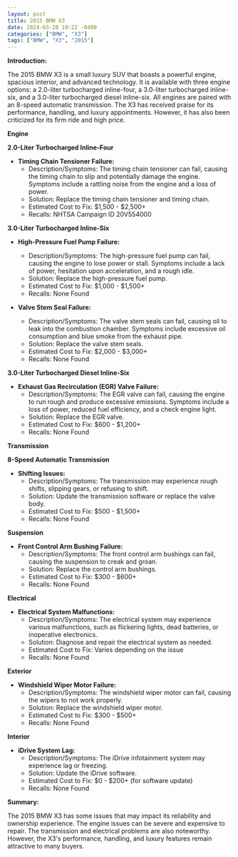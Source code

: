 ```yaml
---
layout: post
title: 2015 BMW X3
date: 2024-03-28 19:22 -0400
categories: ["BMW", "X3"]
tags: ["BMW", "X3", "2015"]
---
```

**Introduction:**

The 2015 BMW X3 is a small luxury SUV that boasts a powerful engine, spacious interior, and advanced technology. It is available with three engine options: a 2.0-liter turbocharged inline-four, a 3.0-liter turbocharged inline-six, and a 3.0-liter turbocharged diesel inline-six. All engines are paired with an 8-speed automatic transmission. The X3 has received praise for its performance, handling, and luxury appointments. However, it has also been criticized for its firm ride and high price.

**Engine**

**2.0-Liter Turbocharged Inline-Four**

* **Timing Chain Tensioner Failure:** 
    * Description/Symptoms: The timing chain tensioner can fail, causing the timing chain to slip and potentially damage the engine. Symptoms include a rattling noise from the engine and a loss of power. 
    * Solution: Replace the timing chain tensioner and timing chain. 
    * Estimated Cost to Fix: $1,500 - $2,500+
    * Recalls: NHTSA Campaign ID 20V554000

**3.0-Liter Turbocharged Inline-Six**

* **High-Pressure Fuel Pump Failure:** 
    * Description/Symptoms: The high-pressure fuel pump can fail, causing the engine to lose power or stall. Symptoms include a lack of power, hesitation upon acceleration, and a rough idle. 
    * Solution: Replace the high-pressure fuel pump. 
    * Estimated Cost to Fix: $1,000 - $1,500+
    * Recalls: None Found

* **Valve Stem Seal Failure:** 
    * Description/Symptoms: The valve stem seals can fail, causing oil to leak into the combustion chamber. Symptoms include excessive oil consumption and blue smoke from the exhaust pipe. 
    * Solution: Replace the valve stem seals. 
    * Estimated Cost to Fix: $2,000 - $3,000+
    * Recalls: None Found

**3.0-Liter Turbocharged Diesel Inline-Six**

* **Exhaust Gas Recirculation (EGR) Valve Failure:** 
    * Description/Symptoms: The EGR valve can fail, causing the engine to run rough and produce excessive emissions. Symptoms include a loss of power, reduced fuel efficiency, and a check engine light. 
    * Solution: Replace the EGR valve. 
    * Estimated Cost to Fix: $600 - $1,200+
    * Recalls: None Found

**Transmission**

**8-Speed Automatic Transmission**

* **Shifting Issues:** 
    * Description/Symptoms: The transmission may experience rough shifts, slipping gears, or refusing to shift. 
    * Solution: Update the transmission software or replace the valve body. 
    * Estimated Cost to Fix: $500 - $1,500+
    * Recalls: None Found

**Suspension**

* **Front Control Arm Bushing Failure:** 
    * Description/Symptoms: The front control arm bushings can fail, causing the suspension to creak and groan. 
    * Solution: Replace the control arm bushings. 
    * Estimated Cost to Fix: $300 - $600+
    * Recalls: None Found

**Electrical**

* **Electrical System Malfunctions:** 
    * Description/Symptoms: The electrical system may experience various malfunctions, such as flickering lights, dead batteries, or inoperative electronics. 
    * Solution: Diagnose and repair the electrical system as needed. 
    * Estimated Cost to Fix: Varies depending on the issue
    * Recalls: None Found

**Exterior**

* **Windshield Wiper Motor Failure:** 
    * Description/Symptoms: The windshield wiper motor can fail, causing the wipers to not work properly. 
    * Solution: Replace the windshield wiper motor. 
    * Estimated Cost to Fix: $300 - $500+
    * Recalls: None Found

**Interior**

* **iDrive System Lag:** 
    * Description/Symptoms: The iDrive infotainment system may experience lag or freezing. 
    * Solution: Update the iDrive software. 
    * Estimated Cost to Fix: $0 - $200+ (for software update)
    * Recalls: None Found

**Summary:**

The 2015 BMW X3 has some issues that may impact its reliability and ownership experience. The engine issues can be severe and expensive to repair. The transmission and electrical problems are also noteworthy. However, the X3's performance, handling, and luxury features remain attractive to many buyers.
